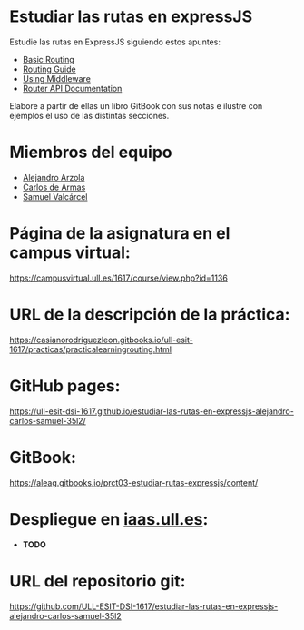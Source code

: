 # Estudiar las rutas en expressJS

Estudie las rutas en ExpressJS siguiendo estos apuntes:
* [Basic Routing](http://expressjs.com/en/starter/basic-routing.html)
* [Routing Guide](http://expressjs.com/en/guide/routing.html)
* [Using Middleware](http://expressjs.com/en/guide/using-middleware.html)
* [Router API Documentation](http://expressjs.com/en/4x/api.html#router)

Elabore a partir de ellas un libro GitBook con sus notas e ilustre con ejemplos el uso de las distintas secciones.

# Miembros del equipo

* [Alejandro Arzola](http://aleag.github.io)
* [Carlos de Armas](http://alu0100816167.github.io)
* [Samuel Valcárcel](http://cosaca.github.io)

# Página de la asignatura en el campus virtual:

https://campusvirtual.ull.es/1617/course/view.php?id=1136

# URL de la descripción de la práctica:

https://casianorodriguezleon.gitbooks.io/ull-esit-1617/practicas/practicalearningrouting.html

# GitHub pages:

https://ull-esit-dsi-1617.github.io/estudiar-las-rutas-en-expressjs-alejandro-carlos-samuel-35l2/

# GitBook:

https://aleag.gitbooks.io/prct03-estudiar-rutas-expressjs/content/

# Despliegue en [iaas.ull.es](iaas.ull.es):

* **TODO**

# URL del repositorio git:
https://github.com/ULL-ESIT-DSI-1617/estudiar-las-rutas-en-expressjs-alejandro-carlos-samuel-35l2
